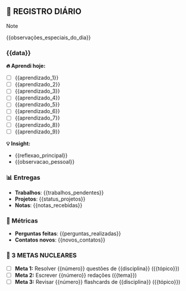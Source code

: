 ## 🧠 REGISTRO DIÁRIO
> [!NOTE]
> {{observações_especiais_do_dia}}

### {{data}}

**🔥 Aprendi hoje:** 
- [ ] {{aprendizado_1}}
- [ ] {{aprendizado_2}}
- [ ] {{aprendizado_3}}
- [ ] {{aprendizado_4}}
- [ ] {{aprendizado_5}}
- [ ] {{aprendizado_6}}
- [ ] {{aprendizado_7}}
- [ ] {{aprendizado_8}}
- [ ] {{aprendizado_9}}

**💡 Insight:**
- {{reflexao_principal}}
- {{observacao_pessoal}}

### 📊 Entregas
- **Trabalhos**: {{trabalhos_pendentes}}
- **Projetos**: {{status_projetos}}
- **Notas**: {{notas_recebidas}}

### 🎯 Métricas
- **Perguntas feitas**: {{perguntas_realizadas}}
- **Contatos novos**: {{novos_contatos}}

### 🎯 3 METAS NUCLEARES
- [ ] **Meta 1:** Resolver {{número}} questões de {{disciplina}} ({{tópico}})
- [ ] **Meta 2:** Escrever {{número}} redações ({{tema}})
- [ ] **Meta 3:** Revisar {{número}} flashcards de {{disciplina}} ({{tópico}})
